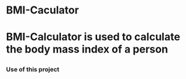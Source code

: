 <h1>BMI-Caculator<h1>
    <p>BMI-Calculator is used to calculate the body mass index of a person</p>
    <h3>Use of this project</h3>
    


